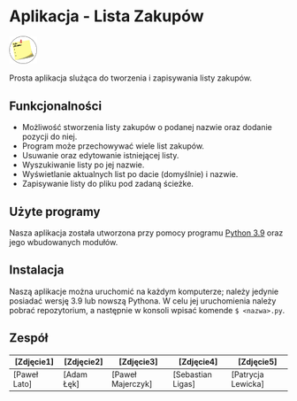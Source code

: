 # Aplikacja - Lista Zakupów
<p align="left" width="100%">
    <img width="10%" src="logo.png"> 
</p> 
Prosta aplikacja slużąca do tworzenia i zapisywania listy zakupów.


## Funkcjonalności
+ Możliwość stworzenia listy zakupów o podanej nazwie oraz dodanie pozycji do niej.
+ Program może przechowywać wiele list zakupów.
+ Usuwanie oraz edytowanie istniejącej listy.
+ Wyszukiwanie listy po jej nazwie.
+ Wyświetlanie aktualnych list po dacie (domyślnie) i nazwie.
+ Zapisywanie listy do pliku pod zadaną ścieżke.
## Użyte programy
Nasza aplikacja została utworzona przy pomocy programu [Python 3.9](https://www.python.org/downloads/release/python-390/) oraz jego wbudowanych modułów.
## Instalacja
Naszą aplikacje można uruchomić na każdym komputerze; należy jedynie posiadać wersję 3.9 lub nowszą Pythona. W celu jej uruchomienia należy pobrać repozytorium,         a następnie w konsoli wpisać komende `$ <nazwa>.py`.
## Zespół
[Zdjęcie1] | [Zdjęcie2] | [Zdjęcie3] | [Zdjęcie4] | [Zdjęcie5] 
---|---|---|---|--- 
[Paweł Lato] | [Adam Łęk] | [Paweł Majerczyk] | [Sebastian Ligas] | [Patrycja Lewicka] 
